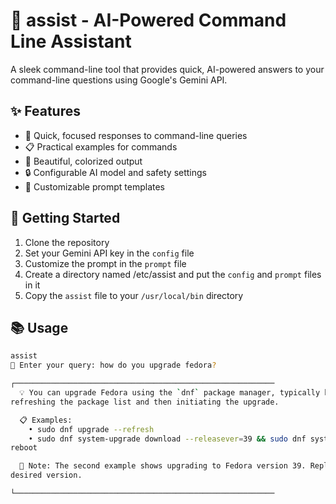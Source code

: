 # 🤖 assist - AI-Powered Command Line Assistant

A sleek command-line tool that provides quick, AI-powered answers to your command-line questions using Google's Gemini API.

## ✨ Features

- 🚀 Quick, focused responses to command-line queries
- 📋 Practical examples for commands
- 🎨 Beautiful, colorized output
- 🔒 Configurable AI model and safety settings
- 📝 Customizable prompt templates

## 🚀 Getting Started

1. Clone the repository
2. Set your Gemini API key in the `config` file
3. Customize the prompt in the `prompt` file
4. Create a directory named /etc/assist and put the `config` and `prompt` files in it
5. Copy the `assist` file to your `/usr/local/bin` directory

## 📚 Usage

```bash
assist
💭 Enter your query: how do you upgrade fedora?

┌──────────────────────────────────────────────────────────
  💡 You can upgrade Fedora using the `dnf` package manager, typically by first
refreshing the package list and then initiating the upgrade.

  📋 Examples:
    • sudo dnf upgrade --refresh
    • sudo dnf system-upgrade download --releasever=39 && sudo dnf system-upgrade
reboot

  📝 Note: The second example shows upgrading to Fedora version 39. Replace '39' with the
desired version.

└──────────────────────────────────────────────────────────
```
